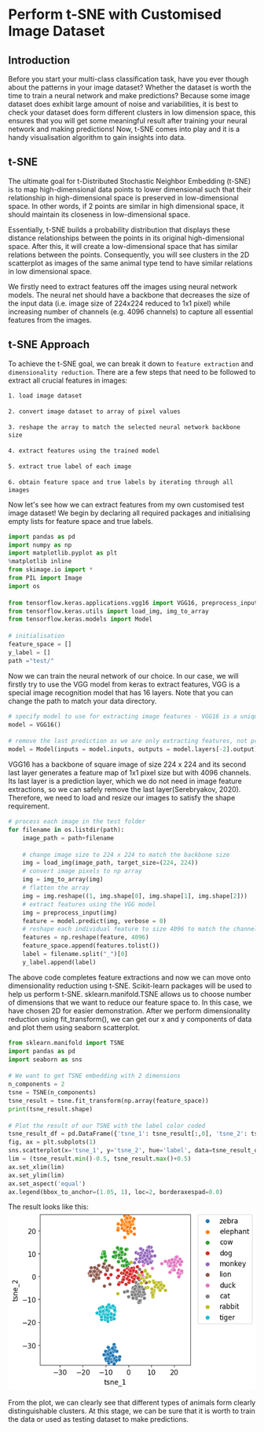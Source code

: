 # Perform t-SNE with Customised Image Dataset

## Introduction
Before you start your multi-class classification task, have you ever though about the patterns in your image dataset? Whether the dataset is worth the time to train a neural network and make predictions? Because some image dataset does exhibit large amount of noise and variabilities, it is best to check your dataset does form different clusters in low dimension space, this ensures that you will get some meaningful result after training your neural network and making predictions! Now, t-SNE comes into play and it is a handy visualisation algorithm to gain insights into data. 

## t-SNE 
The ultimate goal for t-Distributed Stochastic Neighbor Embedding (t-SNE) is to map high-dimensional data points to lower dimensional such that their relationship in high-dimensional space is preserved in low-dimensional space. In other words, if 2 points are similar in high dimensional space, it should maintain its closeness in low-dimensional space.

Essentially, t-SNE builds a probability distribution that displays these distance relationships between the points in its original high-dimensional space. After this, it will create a low-dimensional space that has similar relations between the points. Consequently, you will see clusters in the 2D scatterplot as images of the same animal type tend to have similar relations in low dimensional space.

We firstly need to extract features off the images using neural network models. The neural net should have a backbone that decreases the size of the input data (i.e. image size of 224x224 reduced to 1x1 pixel) while increasing number of channels (e.g. 4096 channels) to capture all essential features from the images. 

## t-SNE Approach
To achieve the t-SNE goal, we can break it down to `feature extraction` and `dimensionality reduction`. There are a few steps that need to be followed to extract all crucial features in images:

    1. load image dataset

    2. convert image dataset to array of pixel values

    3. reshape the array to match the selected neural network backbone size

    4. extract features using the trained model

    5. extract true label of each image

    6. obtain feature space and true labels by iterating through all images

Now let's see how we can extract features from my own customised test image dataset! 
We begin by declaring all required packages and initialising empty lists for feature space and true labels.

```python
import pandas as pd
import numpy as np
import matplotlib.pyplot as plt
%matplotlib inline
from skimage.io import *
from PIL import Image
import os

from tensorflow.keras.applications.vgg16 import VGG16, preprocess_input
from tensorflow.keras.utils import load_img, img_to_array
from tensorflow.keras.models import Model

# initialisation
feature_space = []
y_label = []
path ="test/"
```
Now we can train the neural network of our choice. In our case, we will firstly try to use the VGG model from keras to extract features, VGG is a special image recognition model that has 16 layers. Note that you can change the path to match your data directory. 

```python
# specify model to use for extracting image features - VGG16 is a unique model that has 16 layers used for image recognition, let's try VGG16 out
model = VGG16()

# remove the last prediction as we are only extracting features, not predicting
model = Model(inputs = model.inputs, outputs = model.layers[-2].output)
```
VGG16 has a backbone of square image of size 224 x 224 and its second last layer generates a feature map of 1x1 pixel size but with 4096 channels.  Its last layer is a prediction layer, which we do not need in image feature extractions, so we can safely remove the last layer(Serebryakov, 2020). Therefore, we need to load and resize our images to satisfy the shape requirement.

```python
# process each image in the test folder
for filename in os.listdir(path):
    image_path = path+filename

    # change image size to 224 x 224 to match the backbone size
    img = load_img(image_path, target_size=(224, 224))
    # convert image pixels to np array
    img = img_to_array(img)
    # flatten the array
    img = img.reshape((1, img.shape[0], img.shape[1], img.shape[2]))
    # extract features using the VGG model
    img = preprocess_input(img)
    feature = model.predict(img, verbose = 0)
    # reshape each individual feature to size 4096 to match the channel size
    features = np.reshape(feature, 4096) 
    feature_space.append(features.tolist())
    label = filename.split("_")[0]
    y_label.append(label)
```
The above code completes feature extractions and now we can move onto dimensionality reduction using t-SNE. Scikit-learn packages will be used to help us perform t-SNE. sklearn.manifold.TSNE allows us to choose number of dimensions that we want to reduce our feature space to. In this case, we have chosen 2D for easier demonstration. After we perform dimensionality reduction using fit_transform(), we can get our x and y components of data and plot them using seaborn scatterplot.

```python
from sklearn.manifold import TSNE
import pandas as pd
import seaborn as sns
 
# We want to get TSNE embedding with 2 dimensions
n_components = 2
tsne = TSNE(n_components)
tsne_result = tsne.fit_transform(np.array(feature_space))
print(tsne_result.shape)
 
# Plot the result of our TSNE with the label color coded
tsne_result_df = pd.DataFrame({'tsne_1': tsne_result[:,0], 'tsne_2': tsne_result[:,1], 'label': np.array(y_label)})
fig, ax = plt.subplots(1)
sns.scatterplot(x='tsne_1', y='tsne_2', hue='label', data=tsne_result_df,s=40)
lim = (tsne_result.min()-0.5, tsne_result.max()+0.5)
ax.set_xlim(lim)
ax.set_ylim(lim)
ax.set_aspect('equal')
ax.legend(bbox_to_anchor=(1.05, 1), loc=2, borderaxespad=0.0)
```
The result looks like this:
![output](images/output.png)

From the plot, we can clearly see that different types of animals form clearly distinguishable clusters. At this stage, we can be sure that it is worth to train the data or used as testing dataset to make predictions.